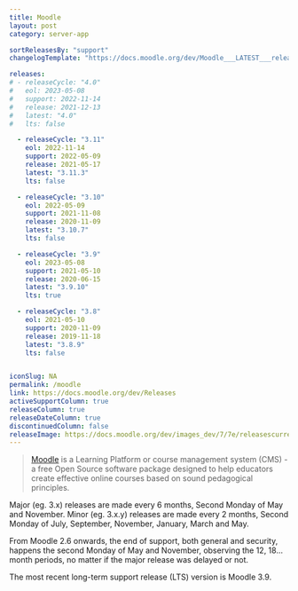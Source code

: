 ```yaml
---
title: Moodle
layout: post
category: server-app

sortReleasesBy: "support"
changelogTemplate: "https://docs.moodle.org/dev/Moodle___LATEST___release_notes"

releases:
# - releaseCycle: "4.0"
#   eol: 2023-05-08
#   support: 2022-11-14
#   release: 2021-12-13
#   latest: "4.0"
#   lts: false

  - releaseCycle: "3.11"
    eol: 2022-11-14
    support: 2022-05-09
    release: 2021-05-17
    latest: "3.11.3"
    lts: false

  - releaseCycle: "3.10"
    eol: 2022-05-09
    support: 2021-11-08
    release: 2020-11-09
    latest: "3.10.7"
    lts: false

  - releaseCycle: "3.9"
    eol: 2023-05-08
    support: 2021-05-10
    release: 2020-06-15
    latest: "3.9.10"
    lts: true

  - releaseCycle: "3.8"
    eol: 2021-05-10
    support: 2020-11-09
    release: 2019-11-18
    latest: "3.8.9"
    lts: false


iconSlug: NA
permalink: /moodle
link: https://docs.moodle.org/dev/Releases
activeSupportColumn: true
releaseColumn: true
releaseDateColumn: true
discontinuedColumn: false
releaseImage: https://docs.moodle.org/dev/images_dev/7/7e/releasescurrent.png
---
```


> [Moodle](https://moodle.org/) is a Learning Platform or course management system (CMS) - a free Open Source software package designed to help educators create effective online courses based on sound pedagogical principles.

Major (eg. 3.x) releases are made every 6 months, Second Monday of May and November. Minor (eg. 3.x.y) releases are made every 2 months, Second Monday of July, September, November, January, March and May. 

From Moodle 2.6 onwards, the end of support, both general and security, happens the second Monday of May and November, observing the 12, 18... month periods, no matter if the major release was delayed or not.

The most recent long-term support release (LTS) version is Moodle 3.9.
